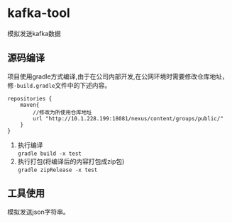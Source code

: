# kafka-tool
模拟发送kafka数据
## 源码编译
项目使用gradle方式编译,由于在公司内部开发,在公网环境时需要修改仓库地址，修`·build.gradle`文件中的下述内容。

```
repositories {
 	maven{ 
    	//修改为所使用仓库地址
		url "http://10.1.228.199:18081/nexus/content/groups/public/"  
    }
}
``` 

1.  执行编译   
```gradle build -x test```
2. 执行打包(将编译后的内容打包成zip包)   
```gradle zipRelease -x test```
    
## 工具使用   
 
模拟发送json字符串。
